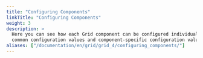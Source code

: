 ```yaml
---
title: "Configuring Components"
linkTitle: "Configuring Components"
weight: 3
description: >
  Here you can see how each Grid component can be configured individually based on
  common configuration values and component-specific configuration values.
aliases: ["/documentation/en/grid/grid_4/configuring_components/"]
---
```

